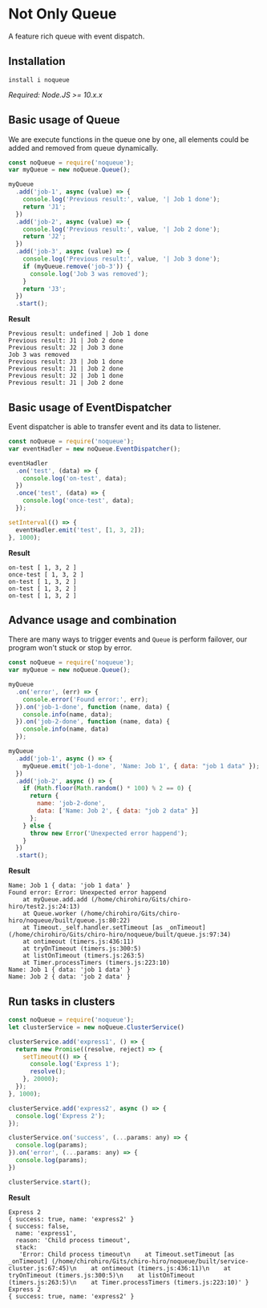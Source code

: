 
# Not Only Queue

A feature rich queue with event dispatch.

## Installation

```
install i noqueue
```
_Required: Node.JS >= 10.x.x_

## Basic usage of Queue

We are execute functions in the queue one by one, all elements could be added and removed from queue dynamically.

```js
const noQueue = require('noqueue');
var myQueue = new noQueue.Queue();

myQueue
  .add('job-1', async (value) => {
    console.log('Previous result:', value, '| Job 1 done');
    return 'J1';
  })
  .add('job-2', async (value) => {
    console.log('Previous result:', value, '| Job 2 done');
    return 'J2';
  })
  .add('job-3', async (value) => {
    console.log('Previous result:', value, '| Job 3 done');
    if (myQueue.remove('job-3')) {
      console.log('Job 3 was removed');
    }
    return 'J3';
  })
  .start();
```

**Result**

```
Previous result: undefined | Job 1 done
Previous result: J1 | Job 2 done
Previous result: J2 | Job 3 done
Job 3 was removed
Previous result: J3 | Job 1 done
Previous result: J1 | Job 2 done
Previous result: J2 | Job 1 done
Previous result: J1 | Job 2 done
```


## Basic usage of EventDispatcher

Event dispatcher is able to transfer event and its data to listener.

```js
const noQueue = require('noqueue');
var eventHadler = new noQueue.EventDispatcher();

eventHadler
  .on('test', (data) => {
    console.log('on-test', data);
  })
  .once('test', (data) => {
    console.log('once-test', data);
  });

setInterval(() => {
  eventHadler.emit('test', [1, 3, 2]);
}, 1000);
```

**Result**

```
on-test [ 1, 3, 2 ]
once-test [ 1, 3, 2 ]
on-test [ 1, 3, 2 ]
on-test [ 1, 3, 2 ]
on-test [ 1, 3, 2 ]
```

## Advance usage and combination

There are many ways to trigger events and `Queue` is perform failover, our program won't stuck or stop by error.

```js
const noQueue = require('noqueue');
var myQueue = new noQueue.Queue();

myQueue
  .on('error', (err) => {
    console.error('Found error:', err);
  }).on('job-1-done', function (name, data) {
    console.info(name, data);
  }).on('job-2-done', function (name, data) {
    console.info(name, data)
  });

myQueue
  .add('job-1', async () => {
    myQueue.emit('job-1-done', 'Name: Job 1', { data: "job 1 data" });
  })
  .add('job-2', async () => {
    if (Math.floor(Math.random() * 100) % 2 == 0) {
      return {
        name: 'job-2-done',
        data: ['Name: Job 2', { data: "job 2 data" }]
      };
    } else {
      throw new Error('Unexpected error happend');
    }
  })
  .start();
```

**Result**

```
Name: Job 1 { data: 'job 1 data' }
Found error: Error: Unexpected error happend
    at myQueue.add.add (/home/chirohiro/Gits/chiro-hiro/test2.js:24:13)
    at Queue.worker (/home/chirohiro/Gits/chiro-hiro/noqueue/built/queue.js:80:22)
    at Timeout._self.handler.setTimeout [as _onTimeout] (/home/chirohiro/Gits/chiro-hiro/noqueue/built/queue.js:97:34)
    at ontimeout (timers.js:436:11)
    at tryOnTimeout (timers.js:300:5)
    at listOnTimeout (timers.js:263:5)
    at Timer.processTimers (timers.js:223:10)
Name: Job 1 { data: 'job 1 data' }
Name: Job 2 { data: 'job 2 data' }
```

## Run tasks in clusters

```js
const noQueue = require('noqueue');
let clusterService = new noQueue.ClusterService()

clusterService.add('express1', () => {
  return new Promise((resolve, reject) => {
    setTimeout(() => {
      console.log('Express 1');
      resolve();
    }, 20000);
  });
}, 1000);

clusterService.add('express2', async () => {
  console.log('Express 2');
});

clusterService.on('success', (...params: any) => {
  console.log(params);
}).on('error', (...params: any) => {
  console.log(params);
})

clusterService.start();
```

**Result**

```
Express 2
{ success: true, name: 'express2' }
{ success: false,
  name: 'express1',
  reason: 'Child process timeout',
  stack:
   'Error: Child process timeout\n    at Timeout.setTimeout [as _onTimeout] (/home/chirohiro/Gits/chiro-hiro/noqueue/built/service-cluster.js:67:45)\n    at ontimeout (timers.js:436:11)\n    at tryOnTimeout (timers.js:300:5)\n    at listOnTimeout (timers.js:263:5)\n    at Timer.processTimers (timers.js:223:10)' }
Express 2
{ success: true, name: 'express2' }
```